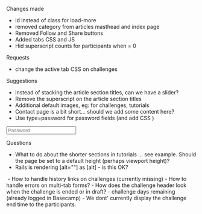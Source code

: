 Changes made
- id instead of class for load-more
- removed category from articles masthead and index page
- Removed Follow and Share buttons
- Added tabs CSS and JS
- Hid superscript counts for participants when = 0

Requests
- change the active tab CSS on challenges

Suggestions
- instead of stacking the article section titles, can we have a slider?
- Remove the superscript on the article section titles
- Additional default images, eg: for challenges, tutorials
- Contact page is a bit short... should we add some content here?
- Use type=password for password fields (and add CSS )
<input type="text" name="" placeholder="Password">



Questions
- What to do about the shorter sections in tutorials ... see example. Should the page be set to a default height (perhaps viewport height)?
- Rails is rendering [alt=""] as [alt] - is this OK?
<img src="assets/img/tutorials/tutorial-2.jpg" alt="">
- How to handle history links on challenges (currently missing)
- How to handle errors on multi-tab forms?
- How does the challenge header look when the challenge is ended or in draft?
- challenge days remaining (already logged in Basecamp)
- We dont' currently display the challenge end time to the participants.
